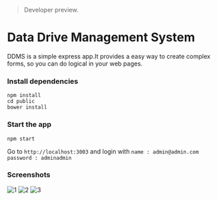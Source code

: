  > Developer preview.

Data Drive Management System
=================
DDMS is a simple express app.It provides a easy way to create complex forms,
so you can do logical in your web pages.


### Install dependencies
```shell
npm install
cd public
bower install
```

### Start the app
```shell
npm start
```
Go to `http://localhost:3003` and login with `name : admin@admin.com` `password : adminadmin`


### Screenshots

![1](/blob/master/public/images/logs.png)
![2](/blob/master/public/images/forms.png)
![3](/blob/master/public/images/docs.png)

